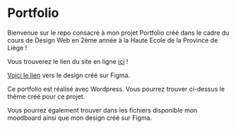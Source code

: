 # Portfolio
Bienvenue sur le repo consacré à mon projet Portfolio créé dans le cadre du cours de Design Web en 2ème année à la Haute Ecole de la Province de Liège !

Vous trouverez le lien du site en ligne [ici](emilie-colleye.com) !

[Voici le lien](https://www.figma.com/file/9N9r76eHkXPRQk5vMEINcW/Portfolio?type=design&node-id=0%3A1&mode=design&t=0h4rhYVjYj9o316f-1) vers le design créé sur Figma.

Ce portfolio est réalisé avec Wordpress. Vous pourrez trouver ci-dessus le thème créé pour ce projet. 

Vous pourrez également trouver dans les fichiers disponible mon moodboard ainsi que mon design créé sur Figma. 

